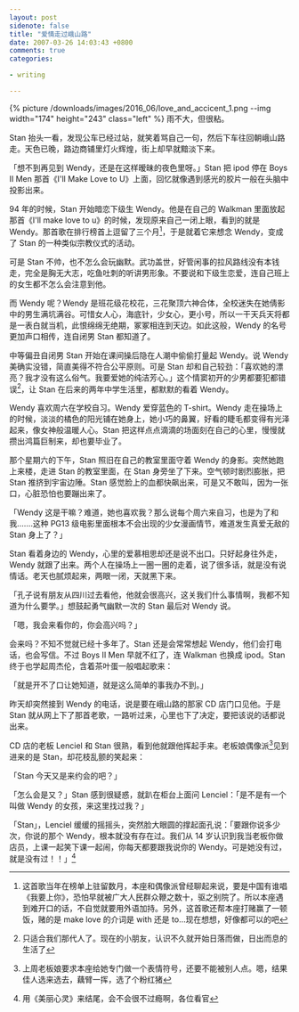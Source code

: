 ```yaml
---
layout: post
sidenote: false
title: "爱情走过峨山路"
date: 2007-03-26 14:03:43 +0800
comments: true
categories:

- writing

---
```


{% picture /downloads/images/2016_06/love_and_accicent_1.png --img width="174" height="243" class="left" %}
雨不大，但很粘。

Stan 抬头一看，发现公车已经过站，就笑着骂自己一句，然后下车往回朝峨山路走。天色已晚，路边商铺里灯火辉煌，街上却早就黯淡下来。

「想不到再见到 Wendy，还是在这样暧昧的夜色里呀。」Stan 把 ipod 停在 Boys II Men 那首《I'll Make Love to U》上面，回忆就像遇到感光的胶片一般在头脑中投影出来。

94 年的时候，Stan 开始暗恋下级生 Wendy。他是在自己的 Walkman 里面放起那首《I'll make love to u》的时候，发现原来自己一闭上眼，看到的就是 Wendy。那首歌在排行榜首上逗留了三个月[^1]，于是就着它来想念 Wendy，变成了 Stan 的一种类似宗教仪式的活动。

可是 Stan 不帅，也不怎么会玩幽默。武功盖世，好管闲事的拉风路线没有本钱走，完全是胸无大志，吃鱼吐刺的听讲男形象。不要说和下级生恋爱，连自己班上的女生都不怎么会注意到他。

而 Wendy 呢？Wendy 是班花级花校花，三花聚顶六神合体，全校迷失在她倩影中的男生满坑满谷。可惜女人心，海底针，少女心，更小号，所以一干天兵天将都是一表白就当机，此恨绵绵无绝期，冢冢相连到天边。如此这般，Wendy 的名号更加声口相传，连自闭男 Stan 都知道了。

中等偏丑自闭男 Stan 开始在课间操后隐在人潮中偷偷打量起 Wendy。说 Wendy 美确实没错，简直美得不符合公平原则。可是 Stan 却和自己较劲：「喜欢她的漂亮？我才没有这么俗气。我要爱她的纯洁芳心。」这个情窦初开的少男都要犯都错误[^2]，让 Stan 在后来的两年中学生活里，都默默的看着 Wendy。

Wendy 喜欢周六在学校自习。Wendy 爱穿蓝色的 T-shirt。Wendy 走在操场上的时候，淡淡的橘色的阳光铺在她身上，她小巧的鼻翼，好看的睫毛都变得有光泽起来，像女神般温暖人心。Stan 把这样点点滴滴的场面刻在自己的心里，慢慢就攒出鸿篇巨制来，却也要毕业了。

那个星期六的下午，Stan 照旧在自己的教室里面守着 Wendy 的身影。突然她跑上来楼，走进 Stan 的教室里面，在 Stan 身旁坐了下来。空气顿时剧烈膨胀，把 Stan 推挤到宇宙边陲。Stan 感觉脸上的血都快飙出来，可是又不敢叫，因为一张口，心脏恐怕也要蹦出来了。

「Wendy 这是干嘛？难道，她也喜欢我？那么说每个周六来自习，也是为了和我…….这种 PG13 级电影里面根本不会出现的少女漫画情节，难道发生真爱无敌的 Stan 身上了？」

Stan 看着身边的 Wendy，心里的爱慕相思却还是说不出口。只好起身往外走，Wendy 就跟了出来。两个人在操场上一圈一圈的走着，说了很多话，就是没有说情话。老天也腻烦起来，两眼一闭，天就黑下来。

「孔子说有朋友从四川过去看他，他就会很高兴，这关我们什么事情啊，我都不知道为什么要学。」想鼓起勇气幽默一次的 Stan 最后对 Wendy 说。

「嗯，我会来看你的，你会高兴吗？」

会来吗？不知不觉就已经十多年了。Stan 还是会常常想起 Wendy，他们会打电话，也会写信。不过 Boys II Men 早就不红了，连 Walkman 也换成 ipod。Stan 终于也学起周杰伦，含着茶叶蛋一般唱起歌来：

「就是开不了口让她知道，就是这么简单的事我办不到。」

昨天却突然接到 Wendy 的电话，说是要在峨山路的那家 CD 店门口见他。于是 Stan 就从网上下了那首老歌，一路听过来，心里也下了决定，要把该说的话都说出来。

CD 店的老板 Lenciel 和 Stan 很熟，看到他就跟他挥起手来。老板娘偶像派[^3]见到进来的是 Stan，却花枝乱颤的笑起来：

「Stan 今天又是来约会的吧？」

「怎么会是又？」Stan 感到很疑惑，就趴在柜台上面问 Lenciel：「是不是有一个叫做 Wendy 的女孩，来这里找过我？」

「Stan」，Lenciel 缓缓的摇摇头，突然脸大眼圆的撑起面孔说：「要跟你说多少次，你说的那个 Wendy，根本就没有存在过。我们从 14 岁认识到我当老板你做店员，上课一起笑下课一起闹，你每天都要跟我说你的 Wendy。可是她没有过，就是没有过！！」[^4]


[^1]: 这首歌当年在榜单上驻留数月，本座和偶像派曾经聊起来说，要是中国有谁唱《我要上你》，恐怕早就被广大人民群众鞭之数十，驱之别院了。所以本座遇到难开口的话，不自觉就要用外语加持。另外，这首歌还帮本座打赌赢了一顿饭，赌的是 make love 的介词是 with 还是 to…现在想想，好像都可以的吧
[^2]: 只适合我们那代人了。现在的小朋友，认识不久就开始日落而做，日出而息的生活了
[^3]: 上周老板娘要求本座给她专门做一个表情符号，还要不能被别人点。嗯，结果佳人选来选去，藕臂一挥，选了个粉红猪
[^4]: 用《美丽心灵》来结尾，会不会很不过瘾啊，各位看官


